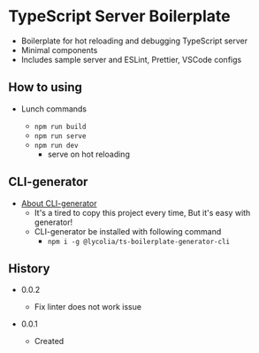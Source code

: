 # TypeScript Server Boilerplate

- Boilerplate for hot reloading and debugging TypeScript server
- Minimal components
- Includes sample server and ESLint, Prettier, VSCode configs

## How to using

- Lunch commands

  - `npm run build`
  - `npm run serve`
  - `npm run dev`
    - serve on hot reloading

## CLI-generator

- [About CLI-generator](https://github.com/Lycolia/ts-boilerplate-generator-cli#readme)
  - It's a tired to copy this project every time, But it's easy with generator!
  - CLI-generator be installed with following command
    - `npm i -g @lycolia/ts-boilerplate-generator-cli`

## History

- 0.0.2

  - Fix linter does not work issue

- 0.0.1

  - Created
